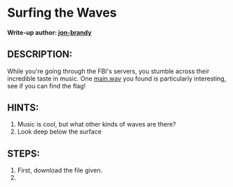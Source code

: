 # Surfing the Waves
#### Write-up author: [jon-brandy](https://github.com/jon-brandy)
## DESCRIPTION:
While you're going through the FBI's servers, you stumble across their incredible taste in music. 
One [main.wav]() you found is particularly interesting, see if you can find the flag!
## HINTS:
1. Music is cool, but what other kinds of waves are there?
2. Look deep below the surface
## STEPS:
1. First, download the file given.
2. 
